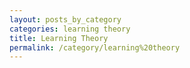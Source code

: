 ```yaml
---
layout: posts_by_category
categories: learning theory
title: Learning Theory
permalink: /category/learning%20theory
---
```


